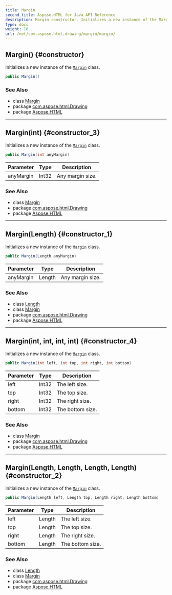```yaml
---
title: Margin
second_title: Aspose.HTML for Java API Reference
description: Margin constructor. Initializes a new instance of the Margin class
type: docs
weight: 10
url: /net/com.aspose.html.drawing/margin/margin/
---
```

## Margin() {#constructor}

Initializes a new instance of the [`Margin`](../) class.

```java
public Margin()
```

### See Also

* class [Margin](../)
* package [com.aspose.html.Drawing](../../margin/)
* package [Aspose.HTML](../../../)

---

## Margin(int) {#constructor_3}

Initializes a new instance of the [`Margin`](../) class.

```java
public Margin(int anyMargin)
```

| Parameter | Type | Description |
| --- | --- | --- |
| anyMargin | Int32 | Any margin size. |

### See Also

* class [Margin](../)
* package [com.aspose.html.Drawing](../../margin/)
* package [Aspose.HTML](../../../)

---

## Margin(Length) {#constructor_1}

Initializes a new instance of the [`Margin`](../) class.

```java
public Margin(Length anyMargin)
```

| Parameter | Type | Description |
| --- | --- | --- |
| anyMargin | Length | Any margin size. |

### See Also

* class [Length](../../length/)
* class [Margin](../)
* package [com.aspose.html.Drawing](../../margin/)
* package [Aspose.HTML](../../../)

---

## Margin(int, int, int, int) {#constructor_4}

Initializes a new instance of the [`Margin`](../) class.

```java
public Margin(int left, int top, int right, int bottom)
```

| Parameter | Type | Description |
| --- | --- | --- |
| left | Int32 | The left size. |
| top | Int32 | The top size. |
| right | Int32 | The right size. |
| bottom | Int32 | The bottom size. |

### See Also

* class [Margin](../)
* package [com.aspose.html.Drawing](../../margin/)
* package [Aspose.HTML](../../../)

---

## Margin(Length, Length, Length, Length) {#constructor_2}

Initializes a new instance of the [`Margin`](../) class.

```java
public Margin(Length left, Length top, Length right, Length bottom)
```

| Parameter | Type | Description |
| --- | --- | --- |
| left | Length | The left size. |
| top | Length | The top size. |
| right | Length | The right size. |
| bottom | Length | The bottom size. |

### See Also

* class [Length](../../length/)
* class [Margin](../)
* package [com.aspose.html.Drawing](../../margin/)
* package [Aspose.HTML](../../../)
